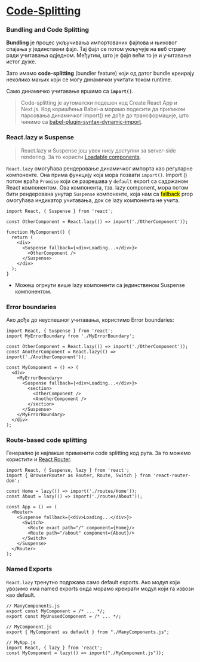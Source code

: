 <h1><a id="code-splitting" href="https://reactjs.org/docs/code-splitting.html">Code-Splitting </a></a></h1>

### Bundling and Code Splitting

**Bundling** је процес укључивања импортованих фајлова и њиховог спајања у јединствени фајл. Тај фајл се потом укључује на веб страну ради учитавања одједном. Међутим, што је фајл већи то је и учитавање истог дуже.

Зато имамо **code-splitting** (bundler feature) који од датог bundle креирају неколико мањих који се могу динамички учитати током runtime.

Само динамичко учитавање вршимо са **`import()`**.

> Code-splitting је аутоматски подешен код Create React App и Next.js. Код коришћења Babel-a морамо подесити да приликом парсовања динамичког import() не дође до трансформације, што чинимо са [babel-plugin-syntax-dynamic-import](https://classic.yarnpkg.com/en/package/babel-plugin-syntax-dynamic-import).

### React.lazy и Suspense


>React.lazy и Suspense још увек нису доступни за server-side rendering. За то користи [Loadable components](https://github.com/gregberge/loadable-components).

`React.lazy` омогућава рендеровање динамичког импорта као регуларне компоненте. Она прима функцију која мора позвати `import()`. Import () потом враћа `Promise` који се разрешава у `default` export са садржаном React компонентом. Овa компонентa, тзв. lazy component, мора потом бити рендерована унутар `Suspense` компоненте, која нам са <mark>fallback</mark> prop омогућава индикатор учитавања, док се lazy компонента не учита.
```
import React, { Suspense } from 'react';

const OtherComponent = React.lazy(() => import('./OtherComponent'));

function MyComponent() {
  return (
    <div>
      <Suspense fallback={<div>Loading...</div>}>
        <OtherComponent />
      </Suspense>
    </div>
  );
}
```
* Можеш огрнути више lazy компоненти са јединственом Suspense компонентом.

### Error boundaries

Ако дође до неуспешног учитавања, користимо Error boundaries:
```
import React, { Suspense } from 'react';
import MyErrorBoundary from './MyErrorBoundary';

const OtherComponent = React.lazy(() => import('./OtherComponent'));
const AnotherComponent = React.lazy(() => import('./AnotherComponent'));

const MyComponent = () => (
  <div>
    <MyErrorBoundary>
      <Suspense fallback={<div>Loading...</div>}>
        <section>
          <OtherComponent />
          <AnotherComponent />
        </section>
      </Suspense>
    </MyErrorBoundary>
  </div>
);
```

### Route-based code splitting

Генерално је најлакше применити code splitting код рута. За то можемо користити и [React Router](https://reactrouter.com/).

```
import React, { Suspense, lazy } from 'react';
import { BrowserRouter as Router, Route, Switch } from 'react-router-dom';

const Home = lazy(() => import('./routes/Home'));
const About = lazy(() => import('./routes/About'));

const App = () => (
  <Router>
    <Suspense fallback={<div>Loading...</div>}>
      <Switch>
        <Route exact path="/" component={Home}/>
        <Route path="/about" component={About}/>
      </Switch>
    </Suspense>
  </Router>
);
```

### Named Exports

`React.lazy` тренутно подржава само default exports. Ако модул који увозимо има named exports онда морамо креирати модул који га извози као default.
```
// ManyComponents.js
export const MyComponent = /* ... */;
export const MyUnusedComponent = /* ... */;
```

```
// MyComponent.js
export { MyComponent as default } from "./ManyComponents.js";
```

```
// MyApp.js
import React, { lazy } from 'react';
const MyComponent = lazy(() => import("./MyComponent.js"));
```